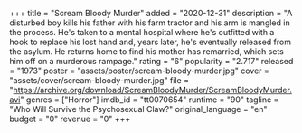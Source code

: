 +++
title = "Scream Bloody Murder"
added = "2020-12-31"
description = "A disturbed boy kills his father with his farm tractor and his arm is mangled in the process. He's taken to a mental hospital where he's outfitted with a hook to replace his lost hand and, years later, he's eventually released from the asylum. He returns home to find his mother has remarried, which sets him off on a murderous rampage."
rating = "6"
popularity = "2.717"
released = "1973"
poster = "assets/poster/scream-bloody-murder.jpg"
cover = "assets/cover/scream-bloody-murder.jpg"
file = "https://archive.org/download/ScreamBloodyMurder/ScreamBloodyMurder.avi"
genres = ["Horror"]
imdb_id = "tt0070654"
runtime = "90"
tagline = "Who Will Survive the Psychosexual Claw?"
original_language = "en"
budget = "0"
revenue = "0"
+++